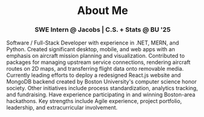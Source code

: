 <h1 align="center">About Me</h1>
<h3 align="center">SWE Intern @ Jacobs | C.S. + Stats @ BU '25</h3>

Software / Full-Stack Developer with experience in .NET, MERN, and Python. Created significant desktop, mobile, and web apps with an emphasis on aircraft mission planning and visualization. Contributed to packages for managing upstream service connections, rendering aircraft routes on 2D maps, and transferring flight data onto removable media. Currently leading efforts to deploy a redesigned React.js website and MongoDB backend created by Boston University's computer science honor society. Other initiatives include process standardization, analytics tracking, and fundraising. Have experience participating in and winning Boston-area hackathons. Key strengths include Agile experience, project portfolio, leadership, and extracurricular involvement.
